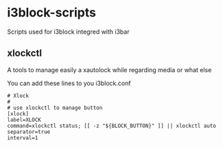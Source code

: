 # i3block-scripts
Scripts used for i3block integred with i3bar

## xlockctl
A tools to manage easily a xautolock while regarding media or what else 

You can add these lines to you i3block.conf
```
# Xlock
#
# use xlockctl to manage button
[xlock]
label=XLOCK
command=xlockctl status; [[ -z "${BLOCK_BUTTON}" ]] || xlockctl auto
separator=true
interval=1
```
